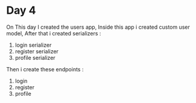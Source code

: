 # Day 4

On This day I created the users app, Inside this app i created custom user model, After that
i created serializers :

1. login serializer
2. register serializer
3. profile serializer


Then i create these endpoints : 

1. login
2. register 
3. profile
